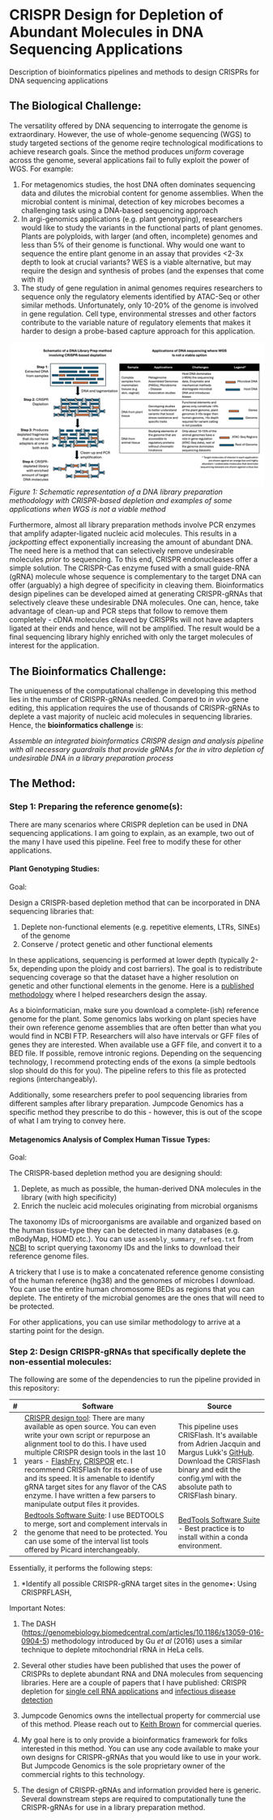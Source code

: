 # CRISPR Design for Depletion of Abundant Molecules in DNA Sequencing Applications

Description of bioinformatics pipelines and methods to design CRISPRs for DNA sequencing applications

## The Biological Challenge: 

The versatility offered by DNA sequencing to interrogate the genome is extraordinary. However, the use of whole-genome sequencing (WGS) to study targeted sections of the genome reqire technological modifications to achieve research goals. Since the method produces *uniform* coverage across the genome, several applications fail to fully exploit the power of WGS. For example:

1. For metagenomics studies, the host DNA often dominates sequencing data and dilutes the microbial content for genome assemblies. When the microbial content is minimal, detection of key microbes becomes a challenging task using a DNA-based sequencing approach
2. In argi-genomics applications (e.g. plant genotyping), researchers would like to study the variants in the functional parts of plant genomes. Plants are polyploids, with larger (and often, incomplete) genomes and less than 5% of their genome is functional. Why would one want to sequence the entire plant genome in an assay that provides <2-3x depth to look at crucial variants? WES is a viable alternative, but may require the design and synthesis of probes (and the expenses that come with it)
3. The study of gene regulation in animal genomes requires researchers to sequence only the regulatory elements identified by ATAC-Seq or other similar methods. Unfortunately, only 10-20% of the genome is involved in gene regulation. Cell type, environmental stresses and other factors contribute to the variable nature of regulatory elements that makes it harder to design a probe-based capture approach for this application. 

![Figure 1](figures/FIgure1-schematic_of_dna_prep_crispr_depletion.jpg)
*Figure 1: Schematic representation of a DNA library preparation methodology with CRISPR-based depletion and examples of some applications when WGS is not a viable method*

Furthermore, almost all library preparation methods involve PCR enzymes that amplify adapter-ligated nucleic acid molecules. This results in a *jackpotting* effect exponentially increasing the amount of abundant DNA. The need here is a method that can selectively remove undesirable molecules *prior* to sequencing. To this end, CRISPR endonucleases offer a simple solution. The CRISPR-Cas enzyme fused with a small guide-RNA (gRNA) molecule whose sequence is complementary to the target DNA can offer (arguably) a high degree of specificity in cleaving them. Bioinformatics design pipelines can be developed aimed at generating CRISPR-gRNAs that selectively cleave these undesirable DNA molecules. One can, hence, take advantage of clean-up and PCR steps that follow to remove them completely - cDNA molecules cleaved by CRISPRs will not have adapters ligated at their ends and hence, will not be amplified. The result would be a final sequencing library highly enriched with only the target molecules of interest for the application. 

## The Bioinformatics Challenge: 

The uniqueness of the computational challenge in developing this method lies in the number of CRISPR-gRNAs needed. Compared to *in vivo* gene editing, this application requires the use of thousands of CRISPR-gRNAs to deplete a vast majority of nucleic acid molecules in sequencing libraries. Hence, the **bioinformatics challenge** is:

*Assemble an integrated bioinformatics CRISPR design and analysis pipeline with all necessary guardrails that provide gRNAs for the in vitro depletion of undesirable DNA in a library preparation process*

## The Method:

### Step 1: Preparing the reference genome(s):

There are many scenarios where CRISPR depletion can be used in DNA sequencing applications. I am going to explain, as an example, two out of the many I have used this pipeline. Feel free to modify these for other applications. 

#### Plant Genotyping Studies:

Goal: 

Design a CRISPR-based depletion method that can be incorporated in DNA sequencing libraries that:
1. Deplete non-functional elements (e.g. repetitive elements, LTRs, SINEs) of the genome
2. Conserve / protect genetic and other functional elements 

In these applications, sequencing is performed at lower depth (typically 2-5x, depending upon the ploidy and cost barriers). The goal is to redistribute sequencing coverage so that the dataset have a higher resolution on genetic and other functional elements in the genome. Here is a [published methodology](https://pubmed.ncbi.nlm.nih.gov/37127332/) where I helped researchers design the assay. 

As a bioinformatician, make sure you download a complete-(ish) reference genome for the plant. Some genomics labs working on plant species have their own reference genome assemblies that are often better than what you would find in NCBI FTP. Researchers will also have intervals or GFF files of genes they are interested. When available use a GFF file, and convert it to a BED file. If possible, remove intronic regions. Depending on the sequencing technology, I recommend protecting ends of the exons (a simple bedtools slop should do this for you). The pipeline refers to this file as protected regions (interchangeably).

Additionally, some researchers prefer to pool sequencing libraries from different samples after library preparation. Jumpcode Genomics has a specific method they prescribe to do this - however, this is out of the scope of what I am trying to convey here. 

#### Metagenomics Analysis of Complex Human Tissue Types:

Goal: 

The CRISPR-based depletion method you are designing should:
1. Deplete, as much as possible, the human-derived DNA molecules in the library (with high specificity)
2. Enrich the nucleic acid molecules originating from microbial organisms

The taxonomy IDs of microorganisms are available and organized based on the human tissue-type they can be detected in many databases (e.g. mBodyMap, HOMD etc.). You can use `assembly_summary_refseq.txt` from [NCBI](http://ftp.ncbi.nlm.nih.gov/genomes/refseq/assembly_summary_refseq.txt) to script querying taxonomy IDs and the links to download their reference genome files. 

A trickery that I use is to make a concatenated reference genome consisting of the human reference (hg38) and the genomes of microbes I download. You can use the entire human chromosome BEDs as regions that you can deplete. The entirety of the microbial genomes are the ones that will need to be protected. 

For other applications, you can use similar methodology to arrive at a starting point for the design. 

### Step 2: Design CRISPR-gRNAs that specifically deplete the non-essential molecules:

The following are some of the dependencies to run the pipeline provided in this repository:

|#|Software|Source|
|-|--------|------|
|1|<ins>CRISPR design tool</ins>: There are many available as open source. You can even write your own script or repurpose an alignment tool to do this. I have used multiple CRISPR design tools in the last 10 years - [FlashFry](https://github.com/mckennalab/FlashFry), [CRISPOR](https://github.com/maximilianh/crisporWebsite) etc. I recommend CRISFlash for its ease of use and its speed. It is amenable to identify gRNA target sites for any flavor of the CAS enzyme. I have written a few parsers to manipulate output files it provides.|This pipeline uses CRISFlash. It's available from Adrien Jacquin and Margus Lukk's [GitHub](https://github.com/crisflash/crisflash). Download the CRISFlash binary and edit the config.yml with the absolute path to CRISFlash binary. |
|2|<ins>Bedtools Software Suite</ins>: I use BEDTOOLS to merge, sort and complement intervals in the genome that need to be protected. You can use some of the interval list tools offered by Picard interchangeably. |[BedTools Software Suite](https://bedtools.readthedocs.io/en/latest/content/bedtools-suite.html) - Best practice is to install within a conda environment. |

Essentially, it performs the following steps:

1. *Identify all possible CRISPR-gRNA target sites in the genome•: Using CRISPRFLASH, 

Important Notes: 

1. The DASH (https://genomebiology.biomedcentral.com/articles/10.1186/s13059-016-0904-5) methodology introduced by Gu *et* *al* (2016) uses a similar technique to deplete mitochondrial rRNA in HeLa cells. 

2. Several other studies have been published that uses the power of CRISPRs to deplete abundant RNA and DNA molecules from sequencing libraries. Here are a couple of papers that I have published: CRISPR depletion for [single cell RNA applications](https://pubmed.ncbi.nlm.nih.gov/40389438/) and [infectious disease detection](https://www.cell.com/cell-reports-methods/pdf/S2667-2375(23)00082-6.pdf)

3. Jumpcode Genomics owns the intellectual property for commercial use of this method. Please reach out to [Keith Brown](keith@jumpcodegenomics.com) for commercial queries. 

4. My goal here is to only provide a bioinformatics framework for folks interested in this method. You can use any code available to make your own designs for CRISPR-gRNAs that you would like to use in your work. But Jumpcode Genomics is the sole proprietary owner of the commercial rights to this technology.

5. The design of CRISPR-gRNAs and information provided here is generic. Several downstream steps are required to computationally tune the CRISPR-gRNAs for use in a library preparation method. 

